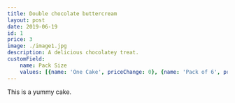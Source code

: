 ```yaml
---
title: Double chocolate buttercream
layout: post
date: 2019-06-19
id: 1
price: 3
image: ./image1.jpg
description: A delicious chocolatey treat.
customField: 
    name: Pack Size
    values: [{name: 'One Cake', priceChange: 0}, {name: 'Pack of 6', priceChange: 12.00}, {name: 'Pack of 12', priceChange: 25.00}]
---
```


This is a yummy cake.
